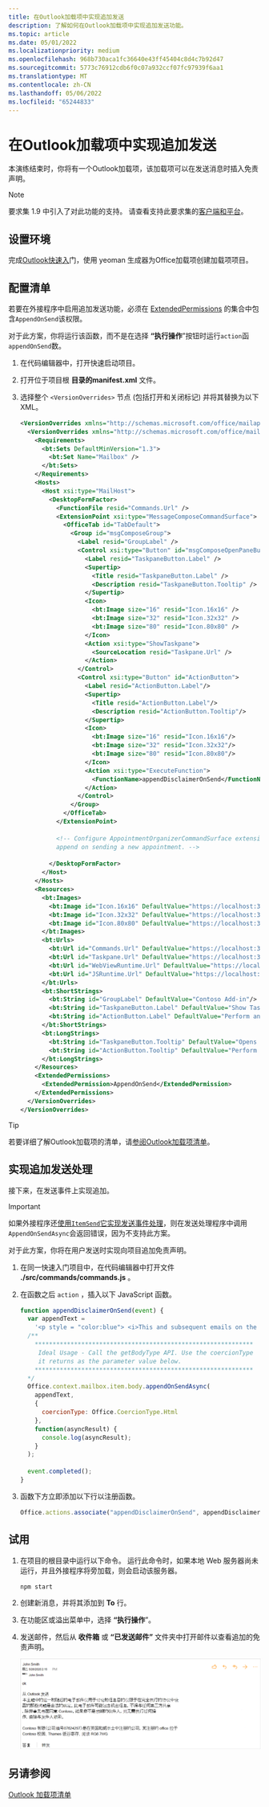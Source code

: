 ```yaml
---
title: 在Outlook加载项中实现追加发送
description: 了解如何在Outlook加载项中实现追加发送功能。
ms.topic: article
ms.date: 05/01/2022
ms.localizationpriority: medium
ms.openlocfilehash: 968b730aca1fc36640e43ff45404c8d4c7b92d47
ms.sourcegitcommit: 5773c76912cdb6f0c07a932ccf07fc97939f6aa1
ms.translationtype: MT
ms.contentlocale: zh-CN
ms.lasthandoff: 05/06/2022
ms.locfileid: "65244833"
---
```

# <a name="implement-append-on-send-in-your-outlook-add-in"></a>在Outlook加载项中实现追加发送

本演练结束时，你将有一个Outlook加载项，该加载项可以在发送消息时插入免责声明。

> [!NOTE]
> 要求集 1.9 中引入了对此功能的支持。 请查看支持此要求集的[客户端和平台](/javascript/api/requirement-sets/outlook/outlook-api-requirement-sets#requirement-sets-supported-by-exchange-servers-and-outlook-clients)。

## <a name="set-up-your-environment"></a>设置环境

完成[Outlook快速入](../quickstarts/outlook-quickstart.md?tabs=yeomangenerator)门，使用 yeoman 生成器为Office加载项创建加载项项目。

## <a name="configure-the-manifest"></a>配置清单

若要在外接程序中启用追加发送功能，必须在 [ExtendedPermissions](/javascript/api/manifest/extendedpermissions) 的集合中包含`AppendOnSend`该权限。

对于此方案，你将运行该函数，而不是在选择 **“执行操作**”按钮时运行`action`函`appendOnSend`数。

1. 在代码编辑器中，打开快速启动项目。

1. 打开位于项目根 **目录的manifest.xml** 文件。

1. 选择整个 `<VersionOverrides>` 节点 (包括打开和关闭标记) 并将其替换为以下 XML。

    ```XML
    <VersionOverrides xmlns="http://schemas.microsoft.com/office/mailappversionoverrides" xsi:type="VersionOverridesV1_0">
      <VersionOverrides xmlns="http://schemas.microsoft.com/office/mailappversionoverrides/1.1" xsi:type="VersionOverridesV1_1">
        <Requirements>
          <bt:Sets DefaultMinVersion="1.3">
            <bt:Set Name="Mailbox" />
          </bt:Sets>
        </Requirements>
        <Hosts>
          <Host xsi:type="MailHost">
            <DesktopFormFactor>
              <FunctionFile resid="Commands.Url" />
              <ExtensionPoint xsi:type="MessageComposeCommandSurface">
                <OfficeTab id="TabDefault">
                  <Group id="msgComposeGroup">
                    <Label resid="GroupLabel" />
                    <Control xsi:type="Button" id="msgComposeOpenPaneButton">
                      <Label resid="TaskpaneButton.Label" />
                      <Supertip>
                        <Title resid="TaskpaneButton.Label" />
                        <Description resid="TaskpaneButton.Tooltip" />
                      </Supertip>
                      <Icon>
                        <bt:Image size="16" resid="Icon.16x16" />
                        <bt:Image size="32" resid="Icon.32x32" />
                        <bt:Image size="80" resid="Icon.80x80" />
                      </Icon>
                      <Action xsi:type="ShowTaskpane">
                        <SourceLocation resid="Taskpane.Url" />
                      </Action>
                    </Control>
                    <Control xsi:type="Button" id="ActionButton">
                      <Label resid="ActionButton.Label"/>
                      <Supertip>
                        <Title resid="ActionButton.Label"/>
                        <Description resid="ActionButton.Tooltip"/>
                      </Supertip>
                      <Icon>
                        <bt:Image size="16" resid="Icon.16x16"/>
                        <bt:Image size="32" resid="Icon.32x32"/>
                        <bt:Image size="80" resid="Icon.80x80"/>
                      </Icon>
                      <Action xsi:type="ExecuteFunction">
                        <FunctionName>appendDisclaimerOnSend</FunctionName>
                      </Action>
                    </Control>
                  </Group>
                </OfficeTab>
              </ExtensionPoint>

              <!-- Configure AppointmentOrganizerCommandSurface extension point to support
              append on sending a new appointment. -->

            </DesktopFormFactor>
          </Host>
        </Hosts>
        <Resources>
          <bt:Images>
            <bt:Image id="Icon.16x16" DefaultValue="https://localhost:3000/assets/icon-16.png"/>
            <bt:Image id="Icon.32x32" DefaultValue="https://localhost:3000/assets/icon-32.png"/>
            <bt:Image id="Icon.80x80" DefaultValue="https://localhost:3000/assets/icon-80.png"/>
          </bt:Images>
          <bt:Urls>
            <bt:Url id="Commands.Url" DefaultValue="https://localhost:3000/commands.html" />
            <bt:Url id="Taskpane.Url" DefaultValue="https://localhost:3000/taskpane.html" />
            <bt:Url id="WebViewRuntime.Url" DefaultValue="https://localhost:3000/commands.html" />
            <bt:Url id="JSRuntime.Url" DefaultValue="https://localhost:3000/runtime.js" />
          </bt:Urls>
          <bt:ShortStrings>
            <bt:String id="GroupLabel" DefaultValue="Contoso Add-in"/>
            <bt:String id="TaskpaneButton.Label" DefaultValue="Show Taskpane"/>
            <bt:String id="ActionButton.Label" DefaultValue="Perform an action"/>
          </bt:ShortStrings>
          <bt:LongStrings>
            <bt:String id="TaskpaneButton.Tooltip" DefaultValue="Opens a pane displaying all available properties."/>
            <bt:String id="ActionButton.Tooltip" DefaultValue="Perform an action when clicked."/>
          </bt:LongStrings>
        </Resources>
        <ExtendedPermissions>
          <ExtendedPermission>AppendOnSend</ExtendedPermission>
        </ExtendedPermissions>
      </VersionOverrides>
    </VersionOverrides>
    ```

> [!TIP]
> 若要详细了解Outlook加载项的清单，请[参阅Outlook加载项清单](manifests.md)。

## <a name="implement-append-on-send-handling"></a>实现追加发送处理

接下来，在发送事件上实现追加。

> [!IMPORTANT]
> 如果外接程序还[使用`ItemSend`它实现发送事件处理](outlook-on-send-addins.md)，则在发送处理程序中调用`AppendOnSendAsync`会返回错误，因为不支持此方案。

对于此方案，你将在用户发送时实现向项目追加免责声明。

1. 在同一快速入门项目中，在代码编辑器中打开文件 **./src/commands/commands.js** 。

1. 在函数之后 `action` ，插入以下 JavaScript 函数。

    ```js
    function appendDisclaimerOnSend(event) {
      var appendText =
        '<p style = "color:blue"> <i>This and subsequent emails on the same topic are for discussion and information purposes only. Only those matters set out in a fully executed agreement are legally binding. This email may contain confidential information and should not be shared with any third party without the prior written agreement of Contoso. If you are not the intended recipient, take no action and contact the sender immediately.<br><br>Contoso Limited (company number 01624297) is a company registered in England and Wales whose registered office is at Contoso Campus, Thames Valley Park, Reading RG6 1WG</i></p>';  
      /**
        *************************************************************
         Ideal Usage - Call the getBodyType API. Use the coercionType
         it returns as the parameter value below.
        *************************************************************
      */
      Office.context.mailbox.item.body.appendOnSendAsync(
        appendText,
        {
          coercionType: Office.CoercionType.Html
        },
        function(asyncResult) {
          console.log(asyncResult);
        }
      );

      event.completed();
    }
    ```
    
1. 函数下方立即添加以下行以注册函数。

    ```js
    Office.actions.associate("appendDisclaimerOnSend", appendDisclaimerOnSend);
    ```

## <a name="try-it-out"></a>试用

1. 在项目的根目录中运行以下命令。 运行此命令时，如果本地 Web 服务器尚未运行，并且外接程序将旁加载，则会启动该服务器。 

    ```command&nbsp;line
    npm start
    ```

1. 创建新消息，并将其添加到 **To** 行。

1. 在功能区或溢出菜单中，选择 **“执行操作**”。

1. 发送邮件，然后从 **收件箱** 或 **“已发送邮件”** 文件夹中打开邮件以查看追加的免责声明。

    ![示例消息的屏幕截图，其中附有在发送Outlook 网页版中的免责声明。](../images/outlook-web-append-disclaimer.png)

## <a name="see-also"></a>另请参阅

[Outlook 加载项清单](manifests.md)
